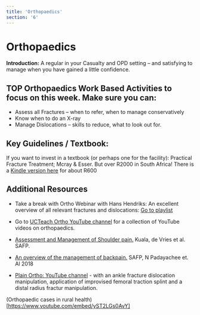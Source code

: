 ```yaml
---
title: 'Orthopaedics'
section: '6'
---
```


<!-- CHECK WITH TEAM

## Take a Break in Ortho in Rural health, Part 1-5 
### Dr Hans Hendriks, Family Physician, Uitenhage, NC 
<iframe width="1024" height="576" src="https://www.youtube.com/embed/aAG6SVCj2Dc?list=PLBS4k3o3cGeb_e0Kib31LEJdb8uh-VTdh" title="RO2022 Ortho Part 1 Sedation & Open # Dr Hendriks" frameborder="0" allow="accelerometer; autoplay; clipboard-write; encrypted-media; gyroscope; picture-in-picture" allowfullscreen></iframe>

<iframe width="1024" height="576" src="https://www.youtube.com/embed/ywtEWzpW5t8?list=PLBS4k3o3cGeb_e0Kib31LEJdb8uh-VTdh" title="RO2022 Ortho Part 2 Hands Wrists & Forearm Dr Hendriks" frameborder="0" allow="accelerometer; autoplay; clipboard-write; encrypted-media; gyroscope; picture-in-picture" allowfullscreen></iframe>

<iframe width="1024" height="576" src="https://www.youtube.com/embed/WJGpA60CINY?list=PLBS4k3o3cGeb_e0Kib31LEJdb8uh-VTdh" title="RO2022 Ortho Part 3 Elbows, Upper arm & Clavicle Dr Hendriks" frameborder="0" allow="accelerometer; autoplay; clipboard-write; encrypted-media; gyroscope; picture-in-picture" allowfullscreen></iframe>

<iframe width="1024" height="576" src="https://www.youtube.com/embed/-s7D1aDHwws?list=PLBS4k3o3cGeb_e0Kib31LEJdb8uh-VTdh" title="RO2022 Ortho Part 4 Ankle & Lower limb Dr Hendriks" frameborder="0" allow="accelerometer; autoplay; clipboard-write; encrypted-media; gyroscope; picture-in-picture" allowfullscreen></iframe>

<iframe width="1024" height="576" src="https://www.youtube.com/embed/0VbV0CaJlUc?list=PLBS4k3o3cGeb_e0Kib31LEJdb8uh-VTdh" title="Ro2022 Ortho Part 5 Hip Femur & Pelvis Dr Hendriks" frameborder="0" allow="accelerometer; autoplay; clipboard-write; encrypted-media; gyroscope; picture-in-picture" allowfullscreen></iframe>


 -->

# Orthopaedics
**Introduction:** A regular in your Casualty and OPD setting – and satisfying to manage when you have gained a little confidence. 

## TOP Orthopaedics Work Based Activities to focus on this week. Make sure you can:

* Assess all Fractures – when to refer, when to manage conservatively
* Know when to do an X-ray
* Manage Dislocations – skills to reduce, what to look out for.

## Key Guidelines / Textbook:

If you want to invest in a textbook (or perhaps one for the facility): Practical Fracture Treatment; Mcray & Esser. But over R2000 in South Africa! There is a [Kindle version here](https://www.amazon.co.uk/dp/B005BTF4H4/ref=cm_sw_em_r_mt_dp_WK69Q504DYP8BJWBXSZH) for about R600 

## Additional Resources

* Take a break with Ortho Webinar with Hans Hendriks: An excellent overview of all relevant fractures and dislocations: [Go to playlist](https://youtube.com/playlist?list=PLBS4k3o3cGeb_e0Kib31LEJdb8uh-VTdh)

* Go to [UCTeach Ortho YouTube channel](https://www.youtube.com/channel/UCR__mzghDSTLZ32sBJ18Xow) for a collection of YouTube videos on orthopaedics.

* [Assessment and Management of Shoulder pain.](https://safpj.co.za/index.php/safpj/article/view/5279/6642) Kuala, de Vries et al. SAFP. 

* [An overview of the management of backpain.](https://safpj.co.za/index.php/safpj/article/view/4897/5798) SAFP, N Padayachee et. Al 2018

* [Plain Ortho: YouTube channel](https://www.youtube.com/channel/UC3fT2dOXnRnt4ysMTZ3YXdg/featured)  - with an ankle fracture dislocation manipulation, application of improvised femoral traction splint and a distal radius fractur manipulation.

(Orthopaedic cases in rural health)[https://www.youtube.com/embed/yST2LGs0AvY]

















 

<!--
    This is a comment and is not displayed on the website. Do not alter this text between arrows (->).
    To change the content in this file, simply retype/ copy+paste any text above, as you would in a normal text file/ word document.

    Do not change the "title:" title, or the ---. Only change the text inside '' for that section.

    The hashtag ( # ) symbols followed by a space and then text show a heading. The more #s you have, the smaller/"less important" the heading. You can add up to 6 # but we suggest max 4 #. make sure each heading is on a separate line.

    <iframe> is the code for a youtube video. To link a youtube video, go onto youtube, right click on the video when watching it, and select **"Copy embed code"**, paste what you copied EXACTLY into the markdown file. OR, watch this tutorial: https://www.youtube.com/watch?v=vGHrJDmepI0 

    Please refer to the "HOW TO USE" or "HOW TO USE SHORT" files for more information.
 -->